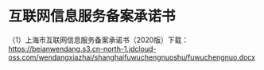 # 互联网信息服务备案承诺书

（1）上海市互联网信息服务备案承诺书（2020版）下载：https://beianwendang.s3.cn-north-1.jdcloud-oss.com/wendangxiazhai/shanghaifuwuchengnuoshu/fuwuchengnuo.docx
